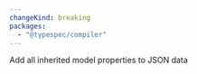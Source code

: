 ```yaml
---
changeKind: breaking
packages:
  - "@typespec/compiler"
---
```


Add all inherited model properties to JSON data